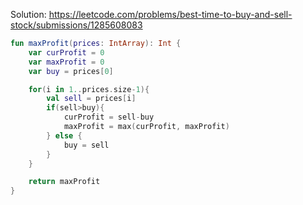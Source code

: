 Solution:
https://leetcode.com/problems/best-time-to-buy-and-sell-stock/submissions/1285608083

```kotlin
fun maxProfit(prices: IntArray): Int {
	var curProfit = 0
	var maxProfit = 0
	var buy = prices[0]

	for(i in 1..prices.size-1){
		val sell = prices[i]
		if(sell>buy){
			curProfit = sell-buy
			maxProfit = max(curProfit, maxProfit)
		} else {
			buy = sell
		}
	}

	return maxProfit
}
```